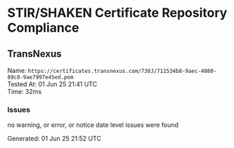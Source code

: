 # STIR/SHAKEN Certificate Repository Compliance

## TransNexus

Name: `https://certificates.transnexus.com/738J/711534b8-9aec-4080-89c8-9ae7997e45ed.pem`\
Tested At: 01 Jun 25 21:41 UTC\
Time: 32ms

### Issues

no warning, or error, or notice date level issues were found

Generated: 01 Jun 25 21:52 UTC